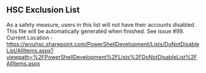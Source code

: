 ## HSC Exclusion List

As a safety measure, users in this list will not have their accounts disabled. This file will be automatically generated when finished. See issue #99.<br>
Current Location - https://wvuhsc.sharepoint.com/PowerShellDevelopment/Lists/DoNotDisableList/AllItems.aspx?viewpath=%2FPowerShellDevelopment%2FLists%2FDoNotDisableList%2FAllItems.aspx
